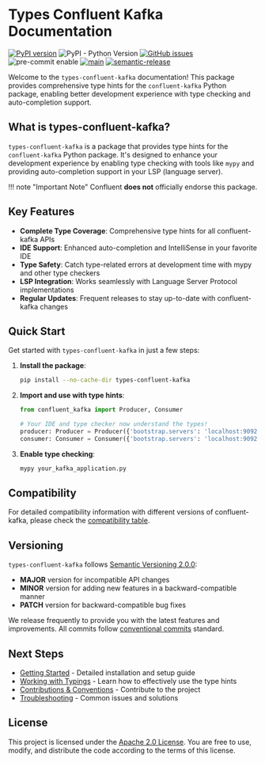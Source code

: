 # Types Confluent Kafka Documentation

[![PyPI version](https://badge.fury.io/py/types-confluent-kafka.svg)](https://badge.fury.io/py/types-confluent-kafka) ![PyPI - Python Version](https://img.shields.io/pypi/pyversions/types-confluent-kafka) [![GitHub issues](https://img.shields.io/github/issues/benbenbang/types-confluent-kafka)](https://github.com/benbenbang/types-confluent-kafka/issues) ![pre-commit enable](https://img.shields.io/badge/pre--commit-enabled-brightgreen?logo=pre-commit&logoColor=white) [![main](https://github.com/benbenbang/types-confluent-kafka/actions/workflows/main.yml/badge.svg)](https://github.com/benbenbang/types-confluent-kafka/actions/workflows/main.yml) [![semantic-release](https://img.shields.io/badge/%20%20%F0%9F%93%A6%F0%9F%9A%80-semantic--release-e10079.svg)](https://semver.org/)

Welcome to the `types-confluent-kafka` documentation! This package provides comprehensive type hints for the `confluent-kafka` Python package, enabling better development experience with type checking and auto-completion support.

## What is types-confluent-kafka?

`types-confluent-kafka` is a package that provides type hints for the `confluent-kafka` Python package. It's designed to enhance your development experience by enabling type checking with tools like `mypy` and providing auto-completion support in your LSP (language server).

!!! note "Important Note"
    Confluent **does not** officially endorse this package.

## Key Features

- **Complete Type Coverage**: Comprehensive type hints for all confluent-kafka APIs
- **IDE Support**: Enhanced auto-completion and IntelliSense in your favorite IDE
- **Type Safety**: Catch type-related errors at development time with mypy and other type checkers
- **LSP Integration**: Works seamlessly with Language Server Protocol implementations
- **Regular Updates**: Frequent releases to stay up-to-date with confluent-kafka changes

## Quick Start

Get started with `types-confluent-kafka` in just a few steps:

1. **Install the package**:
   ```bash
   pip install --no-cache-dir types-confluent-kafka
   ```

2. **Import and use with type hints**:
   ```python
   from confluent_kafka import Producer, Consumer

   # Your IDE and type checker now understand the types!
   producer: Producer = Producer({'bootstrap.servers': 'localhost:9092'})
   consumer: Consumer = Consumer({'bootstrap.servers': 'localhost:9092', 'group.id': 'my-group'})
   ```

3. **Enable type checking**:
   ```bash
   mypy your_kafka_application.py
   ```

## Compatibility

For detailed compatibility information with different versions of confluent-kafka, please check the [compatibility table](https://github.com/benbenbang/types-confluent-kafka/blob/main/compatibility.md).

## Versioning

`types-confluent-kafka` follows [Semantic Versioning 2.0.0](https://semver.org/):

- **MAJOR** version for incompatible API changes
- **MINOR** version for adding new features in a backward-compatible manner
- **PATCH** version for backward-compatible bug fixes

We release frequently to provide you with the latest features and improvements. All commits follow [conventional commits](https://www.conventionalcommits.org/en/v1.0.0/) standard.

## Next Steps

- [Getting Started](getting_started.md) - Detailed installation and setup guide
- [Working with Typings](work_with_typings.md) - Learn how to effectively use the type hints
- [Contributions & Conventions](contributions_and_conventions.md) - Contribute to the project
- [Troubleshooting](troubleshooting.md) - Common issues and solutions

## License

This project is licensed under the [Apache 2.0 License](https://github.com/benbenbang/types-confluent-kafka/blob/main/LICENSE). You are free to use, modify, and distribute the code according to the terms of this license.
